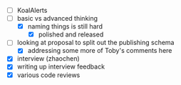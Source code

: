 * [ ] KoalAlerts
* [ ] basic vs advanced thinking
  * [x] naming things is still hard
    * [x] polished and released
* [ ] looking at proposal to split out the publishing schema
  * [x] addressing some more of Toby's comments here
* [x] interview (zhaochen)
* [x] writing up interview feedback
* [x] various code reviews
